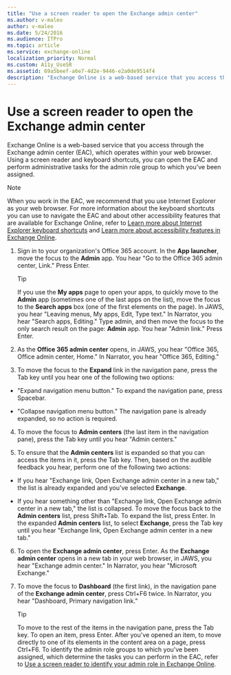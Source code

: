 ```yaml
---
title: "Use a screen reader to open the Exchange admin center"
ms.author: v-maleo
author: v-maleo
ms.date: 5/24/2016
ms.audience: ITPro
ms.topic: article
ms.service: exchange-online
localization_priority: Normal
ms.custom: A11y_UseSR
ms.assetid: 69a5beef-a6e7-4d2e-9446-e2a0de9514f4
description: "Exchange Online is a web-based service that you access through the Exchange admin center (EAC), which operates within your web browser. Using a screen reader and keyboard shortcuts, you can open the EAC and perform administrative tasks for the admin role group to which you've been assigned."
---
```


# Use a screen reader to open the Exchange admin center

Exchange Online is a web-based service that you access through the Exchange admin center (EAC), which operates within your web browser. Using a screen reader and keyboard shortcuts, you can open the EAC and perform administrative tasks for the admin role group to which you've been assigned.
  
> [!NOTE]
> When you work in the EAC, we recommend that you use Internet Explorer as your web browser. For more information about the keyboard shortcuts you can use to navigate the EAC and about other accessibility features that are available for Exchange Online, refer to [Learn more about Internet Explorer keyboard shortcuts](http://technet.microsoft.com/library/http://go.microsoft.com/fwlink/?LinkID=787614.aspx) and [Learn more about accessibility features in Exchange Online](http://technet.microsoft.com/library/XXX.aspx). 
  
1. Sign in to your organization's Office 365 account. In the **App launcher**, move the focus to the **Admin** app. You hear "Go to the Office 365 admin center, Link." Press Enter. 
    
    > [!TIP]
    > If you use the **My apps** page to open your apps, to quickly move to the **Admin** app (sometimes one of the last apps on the list), move the focus to the **Search apps** box (one of the first elements on the page). In JAWS, you hear "Leaving menus, My apps, Edit, Type text." In Narrator, you hear "Search apps, Editing." Type admin, and then move the focus to the only search result on the page: **Admin** app. You hear "Admin link." Press Enter. 
  
2. As the **Office 365 admin center** opens, in JAWS, you hear "Office 365, Office admin center, Home." In Narrator, you hear "Office 365, Editing." 
    
3. To move the focus to the **Expand** link in the navigation pane, press the Tab key until you hear one of the following two options: 
    
  - "Expand navigation menu button." To expand the navigation pane, press Spacebar.
    
  - "Collapse navigation menu button." The navigation pane is already expanded, so no action is required.
    
4. To move the focus to **Admin centers** (the last item in the navigation pane), press the Tab key until you hear "Admin centers." 
    
5. To ensure that the **Admin centers** list is expanded so that you can access the items in it, press the Tab key. Then, based on the audible feedback you hear, perform one of the following two actions: 
    
  - If you hear "Exchange link, Open Exchange admin center in a new tab," the list is already expanded and you've selected **Exchange**. 
    
  - If you hear something other than "Exchange link, Open Exchange admin center in a new tab," the list is collapsed. To move the focus back to the **Admin centers** list, press Shift+Tab. To expand the list, press Enter. In the expanded **Admin centers** list, to select **Exchange**, press the Tab key until you hear "Exchange link, Open Exchange admin center in a new tab." 
    
6. To open the **Exchange admin center**, press Enter. As the **Exchange admin center** opens in a new tab in your web browser, in JAWS, you hear "Exchange admin center." In Narrator, you hear "Microsoft Exchange." 
    
7. To move the focus to **Dashboard** (the first link), in the navigation pane of the **Exchange admin center**, press Ctrl+F6 twice. In Narrator, you hear "Dashboard, Primary navigation link." 
    
    > [!TIP]
    > To move to the rest of the items in the navigation pane, press the Tab key. To open an item, press Enter. After you've opened an item, to move directly to one of its elements in the content area on a page, press Ctrl+F6. To identify the admin role groups to which you've been assigned, which determine the tasks you can perform in the EAC, refer to [Use a screen reader to identify your admin role in Exchange Online](http://technet.microsoft.com/library/xxxx.aspx). 
  

